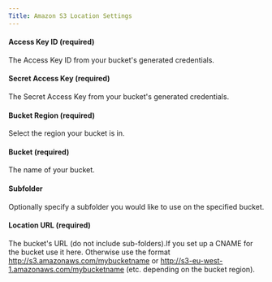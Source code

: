 ```yaml
---
Title: Amazon S3 Location Settings
---
```


#### Access Key ID (required)

The Access Key ID from your bucket's generated credentials.

#### Secret Access Key (required)

The Secret Access Key from your bucket's generated credentials.

#### Bucket Region (required)

Select the region your bucket is in.

#### Bucket (required)

The name of your bucket.

#### Subfolder

Optionally specify a subfolder you would like to use on the specified bucket.

#### Location URL (required)

The bucket's URL (do not include sub-folders).If you set up a CNAME for the bucket use it here. Otherwise use the format http://s3.amazonaws.com/mybucketname or http://s3-eu-west-1.amazonaws.com/mybucketname (etc. depending on the bucket region).
